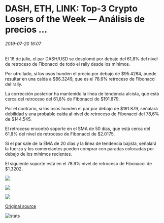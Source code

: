 # DASH, ETH, LINK: Top-3 Crypto Losers of the Week — Análisis de precios ...

###### 2019-07-20 16:07

El 16 de julio, el par DASH/USD se desplomó por debajo del 61,8% del nivel de retroceso de Fibonacci de todo el rally desde los mínimos.

Por otro lado, si los osos hunden el precio por debajo de $95.4264, puede resultar en una caída a $86.3249, que es el 78.6% retroceso de Fibonacci del rally.

La corrección posterior ha mantenido la línea de tendencia alcista, que está cerca del retroceso del 61,8% de Fibonacci de $191.879.

Por el contrario, si los osos hunden el par por debajo de $191.879, señalará debilidad y una probable caída al nivel de retroceso de Fibonacci del 78,6% de $144.545.

El retroceso encontró soporte en el SMA de 50 días, que está cerca del 61,8% del nivel de retroceso de Fibonacci de $2.0175.

Si el par sale de la EMA de 20 días y la línea de tendencia bajista, señalará la fuerza y los comerciantes pueden comprar con paradas colocadas por debajo de los mínimos recientes.

El siguiente soporte está en el 78.6% nivel de retroceso de Fibonacci de $1.3202.

![](https://s3.cointelegraph.com/storage/uploads/view/606d1bf4eb309eca2527662a0d1e57ce.png)

![](https://s3.cointelegraph.com/storage/uploads/view/fe289a25e76232409fb34e216a3d50ed.png)

![](https://s3.cointelegraph.com/storage/uploads/view/9c59dec7adb8f3a71c4488fb1423c38c.png)

[Original source](https://cointelegraph.com/news/price-analysis-20-07-dash-eth-link)

![stats](https://c.statcounter.com/11760860/0/a89fa40b/1/ "stats")